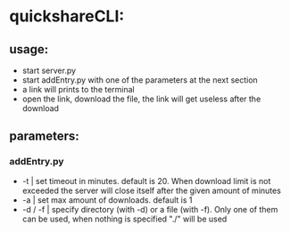 # quickshareCLI:
## usage:
- start server.py
- start addEntry.py with one of the parameters at the next section
- a link will prints to the terminal
- open the link, download the file, the link will get useless after the download

## parameters:
### addEntry.py
- -t | set timeout in minutes. default is 20. When download limit is not exceeded the server will close itself after the given amount of minutes
- -a | set max amount of downloads. default is 1
- -d / -f | specify directory (with -d) or a file (with -f). Only one of them can be used, when nothing is specified "./" will be used
